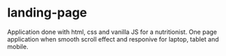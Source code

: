 # landing-page
Application done with html, css and vanilla JS for a nutritionist.
One page application when smooth scroll effect and responive for laptop, tablet and mobile.
